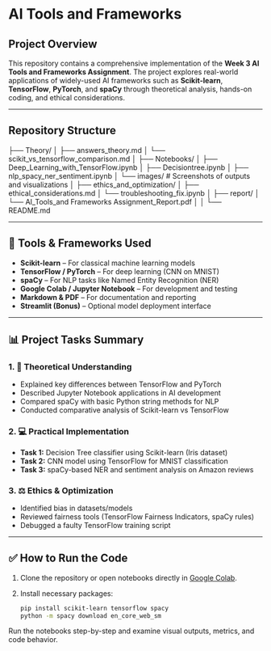# AI Tools and Frameworks

## Project Overview

This repository contains a comprehensive implementation of the **Week 3 AI Tools and Frameworks Assignment**. The project explores real-world applications of widely-used AI frameworks such as **Scikit-learn**, **TensorFlow**, **PyTorch**, and **spaCy** through theoretical analysis, hands-on coding, and ethical considerations.

---

## Repository Structure

├── Theory/
│ ├── answers_theory.md
│ └── scikit_vs_tensorflow_comparison.md
│
├── Notebooks/
│ ├── Deep_Learning_with_TensorFlow.ipynb 
│ ├── Decisiontree.ipynb 
│ ├── nlp_spacy_ner_sentiment.ipynb
│ └── images/ # Screenshots of outputs and visualizations
│
├── ethics_and_optimization/
│ ├── ethical_considerations.md
│ └── troubleshooting_fix.ipynb
│
├── report/
│ └── AI_Tools_and Frameworks Assignment_Report.pdf
│
│
└── README.md


---

## 🔧 Tools & Frameworks Used

- **Scikit-learn** – For classical machine learning models
- **TensorFlow / PyTorch** – For deep learning (CNN on MNIST)
- **spaCy** – For NLP tasks like Named Entity Recognition (NER)
- **Google Colab / Jupyter Notebook** – For development and testing
- **Markdown & PDF** – For documentation and reporting
- **Streamlit (Bonus)** – Optional model deployment interface

---

## 📊 Project Tasks Summary

### 1. 🧠 Theoretical Understanding
- Explained key differences between TensorFlow and PyTorch
- Described Jupyter Notebook applications in AI development
- Compared spaCy with basic Python string methods for NLP
- Conducted comparative analysis of Scikit-learn vs TensorFlow

### 2. 💻 Practical Implementation
- **Task 1:** Decision Tree classifier using Scikit-learn (Iris dataset)
- **Task 2:** CNN model using TensorFlow for MNIST classification
- **Task 3:** spaCy-based NER and sentiment analysis on Amazon reviews

### 3. ⚖️ Ethics & Optimization
- Identified bias in datasets/models
- Reviewed fairness tools (TensorFlow Fairness Indicators, spaCy rules)
- Debugged a faulty TensorFlow training script

---

## ✅ How to Run the Code

1. Clone the repository or open notebooks directly in [Google Colab](https://colab.research.google.com/).

2. Install necessary packages:
   ```bash
   pip install scikit-learn tensorflow spacy
   python -m spacy download en_core_web_sm

Run the notebooks step-by-step and examine visual outputs, metrics, and code behavior.



